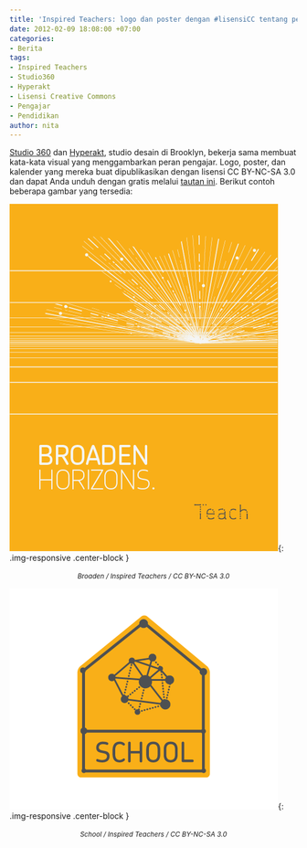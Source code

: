 ```yaml
---
title: 'Inspired Teachers: logo dan poster dengan #lisensiCC tentang pengajar'
date: 2012-02-09 18:08:00 +07:00
categories:
- Berita
tags:
- Inspired Teachers
- Studio360
- Hyperakt
- Lisensi Creative Commons
- Pengajar
- Pendidikan
author: nita
---
```


[Studio 360](http://studio360.org/) dan [Hyperakt](http://hyperakt.com/), studio desain di Brooklyn, bekerja sama membuat kata-kata visual yang menggambarkan peran pengajar. Logo, poster, dan kalender yang mereka buat dipublikasikan dengan lisensi CC BY-NC-SA 3.0 dan dapat Anda unduh dengan gratis melalui [tautan ini](http://inspireteachers.org/). Berikut contoh beberapa gambar yang tersedia:

![broaden.png](/uploads/broaden.png){: .img-responsive .center-block }<center><small><i>Broaden / Inspired Teachers / CC BY-NC-SA 3.0</i></small></center>

![school.png](/uploads/school.png){: .img-responsive .center-block }<center><small><i>School / Inspired Teachers / CC BY-NC-SA 3.0</i></small></center>
